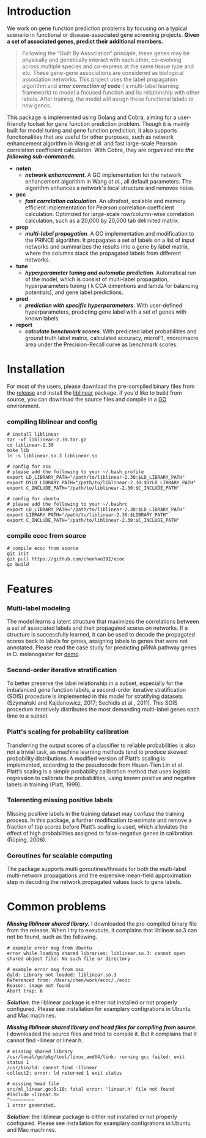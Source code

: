 

# Introduction
We work on gene function prediction problems by focusing on a typical scenario in functional or disease-associated gene screening projects. **Given a set of associated genes, predict their additional members.**

> Following the “Guilt By Association” principle, these genes may be physically and genetically interact with each other,  co-evolving across multiple species and co-express at the same tissue type and etc. These gene-gene associations are considered as biological association networks. This project uses the label propagation algorithm and ***error correction of code*** ( a multi-label learning framework) to model a focused function and its relationship with other labels. After training,  the model will assign these functional labels to new genes.

This package is implemented using Golang and Cobra, aiming for a user-friendly toolset for gene function prediction problem. Though it is mainly built for model tuning and gene function prediction, it also supports functionalities that are useful for other purposes, such as network enhancement algorithm in Wang *et al.* and fast large-scale Pearson correlation coefficient calculation. With Cobra, they are organized into ***the following sub-commands.***

 - **neten**     
	 - ***network enhancement***. A GO implementation for the network enhancement algorithm in Wang *et al.*, all default parameters. The algorithm enhances a network's local structure and removes noise. 
 - **pcc**
	 - ***fast correlation calculation***. An ultrafast, scalable and memory efficient implementation for *Pearson* correlation coefficient calculation. Optimized for large-scale row/column-wise correlation calculation, such as a 20,000 by 20,000 tab delimited matrix. 
 -  **prop**
	 - ***multi-label propagation***.  A GO implementation and modification to the PRINCE algorithm. It propagates a set of labels on a list of input networks and summarizes the results into a gene by label matrix, where the columns stack the propagated labels from different networks. 
 - **tune**
	 - ***hyperparameter tuning and automatic prediction***. Automatical run of the model, which is consist of multi-label propagation, hyperparameters tuning ( k CCA dimentions and lamda for balancing potentials), and gene label predictions.
 -  **pred**
	 - ***prediction with specific hyperparameters***.  With user-defined hyperparameters, predicting gene label with a set of genes with known labels. 
 - **report**
	 - ***calculate benchmark scores***. With predicted label probabilities and ground truth label matrix, calculated accuracy, microF1, micro/macro area under the Precision-Recall curve as benchmark scores.

# Installation
For most of the users, please download the pre-compiled binary files from the [release](https://github.com/chenhao392/ecoc/releases) and install the [liblinear](https://www.csie.ntu.edu.tw/~cjlin/liblinear/) package. If you'd like to build from source, you can download the source files and compile in a [GO](https://golang.org/doc/install) environment.

### compiling liblinear and config
 
```
# install liblinear
tar -xf liblinear-2.30.tar.gz
cd liblinear-2.30
make lib
ln -s liblinear.so.3 liblinear.so

# config for osx
# please add the following to your ~/.bash_profile
export LD_LIBRARY_PATH="/path/to/liblinear-2.30:$LD_LIBRARY_PATH"
export DYLD_LIBRARY_PATH="/path/to/liblinear-2.30:$DYLD_LIBRARY_PATH"
export C_INCLUDE_PATH="/path/to/liblinear-2.30:$C_INCLUDE_PATH"

# config for ubuntu
# please add the following to your ~/.bashrc
export LD_LIBRARY_PATH="/path/to/liblinear-2.30:$LD_LIBRARY_PATH"
export LIBRARY_PATH="/path/to/liblinear-2.30:$LIBRARY_PATH"
export C_INCLUDE_PATH="/path/to/liblinear-2.30:$C_INCLUDE_PATH"
```

### compile ecoc from source

```
# compile ecoc from source
git init
git pull https://github.com/chenhao392/ecoc
go build
```
# Features

### Multi-label modeling
The model learns a latent structure that maximizes the correlations between a set of associated labels and their propagated scores on networks. If a structure is successfully learned,  it can be used to decode the propagated scores back to labels for genes, assigning labels to genes that were not annotated.  Please read the case study for predicting piRNA pathway genes in D. melanogaster for [demo](https://chenhao392.github.io/ecoc/demo1.html).
  
### Second-order iterative stratification 
To better preserve the label relationship in a subset,  especially for the imbalanced gene function labels, a second-order iterative stratification (SOIS) procedure is implemented in this model for stratifying datasets (Szymański and Kajdanowicz, 2017; Sechidis et al., 2011). This SOIS procedure iteratively distributes the most demanding multi-label genes each time to a subset. 

### Platt's scaling for probability calibration
Transferring the output scores of a classifier to reliable probabilities is also not a trivial task, as machine learning methods tend to produce skewed probability distributions. A modified version of Platt’s scaling is implemented, according to the pseudocode from Hsuan-Tien Lin et al. Platt’s scaling is a simple probability calibration method that uses logistic regression to calibrate the probabilities, using known positive and negative labels in training (Platt, 1999).

### Tolerenting missing positive labels
Missing positive labels in the training dataset may confuse the training process. In this package, a further modification to estimate and remove a fraction of top scores before Platt’s scaling is used, which alleviates the effect of high probabilities assigned to false-negative genes in calibration (Rüping, 2006).

### Goroutines for scalable computing
The package supports multi goroutines/threads for both the multi-label multi-network propagations and the expensive mean-field approximation step in decoding the network propagated values back to gene labels. 

# Common problems


 ***Missing liblinear shared library.*** 
I downloaded the pre-compiled binary file from the release. When I try to exeucute, it complains that liblinear.so.3 can not be found, such as the following. 
```
# example error msg from Ubuntu
error while loading shared libraries: liblinear.so.3: cannot open shared object file: No such file or directory
```
```
# example error msg from osx
dyld: Library not loaded: liblinear.so.3
Referenced from: /Users/chen/work/ecoc/./ecoc
Reason: image not found
Abort trap: 6
```
***Solution***: the liblinear package is either not installed or not properly configured. Please see installation for examplary configrations in Ubuntu and Mac machines. 

 ***Missing liblinear shared library and head files for compiling from source.*** 
 I downloaded the source files and tried to compile it. But it complains that it cannot find -llinear or linear.h. 
```
# missing shared library
/usr/local/go/pkg/tool/linux_amd64/link: running gcc failed: exit status 1
/usr/bin/ld: cannot find -llinear
collect2: error: ld returned 1 exit status

# missing head file
src/ml_linear.go:5:10: fatal error: 'linear.h' file not found
#include <linear.h>
^~~~~~~~~~
1 error generated.
```
***Solution***: the liblinear package is either not installed or not properly configured. Please see installation for examplary configrations in Ubuntu and Mac machines. 
